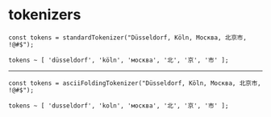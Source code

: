 # tokenizers

    const tokens = standardTokenizer("Düsseldorf, Köln, Москва, 北京市, !@#$");

    tokens ~ [ 'düsseldorf', 'köln', 'москва', '北', '京', '市' ];
___

    const tokens = asciiFoldingTokenizer("Düsseldorf, Köln, Москва, 北京市, !@#$");

    tokens ~ [ 'dusseldorf', 'koln', 'москва', '北', '京', '市' ];
